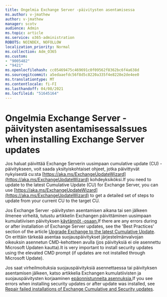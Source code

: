 ```yaml
---
title: Ongelmia Exchange Server -päivitysten asentamisessa
ms.author: v-jmathew
author: v-jmathew
manager: scotv
audience: Admin
ms.topic: article
ms.service: o365-administration
ROBOTS: NOINDEX, NOFOLLOW
localization_priority: Normal
ms.collection: Adm_O365
ms.custom:
- "9005482"
- "9421"
ms.openlocfilehash: cc05469475c469691c0f09562f8362bc6f4a638d
ms.sourcegitcommit: a5edaaefdc56f8d5c8220a335f4e8228e2de4ee0
ms.translationtype: MT
ms.contentlocale: fi-FI
ms.lasthandoff: 04/08/2021
ms.locfileid: "51645164"
---
```

# <a name="issues-when-installing-exchange-server-updates"></a><span data-ttu-id="82f1a-102">Ongelmia Exchange Server -päivitysten asentamisessa</span><span class="sxs-lookup"><span data-stu-id="82f1a-102">Issues when installing Exchange Server updates</span></span>

<span data-ttu-id="82f1a-103">Jos haluat päivittää Exchange Serverin uusimpaan cumulative update (CU) -päivitykseen, voit saada yksityiskohtaiset ohjeet, jotka päivittyvät nykyisestä cu:sta [https://aka.ms/ExchangeUpdateWizard](https://aka.ms/ExchangeUpdateWizard) kohdeyksiköksi.</span><span class="sxs-lookup"><span data-stu-id="82f1a-103">If you need to update to the latest Cumulative Update (CU) for Exchange Server, you can use [https://aka.ms/ExchangeUpdateWizard](https://aka.ms/ExchangeUpdateWizard) to get a detailed set of steps to update from your current CU to the target CU.</span></span>

<span data-ttu-id="82f1a-104">Jos Exchange Server -päivitysten asentamisen aikana tai sen jälkeen ilmenee virheitä, tutustu artikkelin Exchangen päivittäminen uusimpaan kumulatiivisen päivityksen [käytännöt -osaan.](https://docs.microsoft.com/Exchange/plan-and-deploy/install-cumulative-updates)</span><span class="sxs-lookup"><span data-stu-id="82f1a-104">If there are any errors during or after installation of Exchange Server updates, see the 'Best Practices' section of the article [Upgrade Exchange to the latest Cumulative Update](https://docs.microsoft.com/Exchange/plan-and-deploy/install-cumulative-updates).</span></span> <span data-ttu-id="82f1a-105">On erittäin tärkeää asentaa suojauspäivitykset järjestelmänvalvojan oikeuksin asennetun CMD-kehotteen avulla (jos päivityksiä ei ole asennettu Microsoft Updaten kautta).</span><span class="sxs-lookup"><span data-stu-id="82f1a-105">It is very important to install security updates using the elevated CMD prompt (if updates are not installed through Microsoft Update).</span></span>

<span data-ttu-id="82f1a-106">Jos saat virheilmoituksia suojauspäivityksiä asennettaessa tai päivityksen asentamisen jälkeen, katso artikkelia Exchangen kumulatiivisten ja suojauspäivitysten korjaaminen [epäonnistunneita asennuksia.](https://aka.ms/exupdatefaq)</span><span class="sxs-lookup"><span data-stu-id="82f1a-106">If you see errors when installing security updates or after update was installed, see [Repair failed installations of Exchange Cumulative and Security updates](https://aka.ms/exupdatefaq).</span></span>
